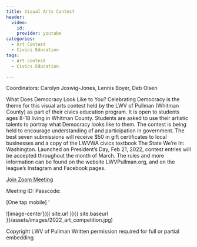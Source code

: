 ```yaml
---
title: Visual Arts Contest
header:
  video:
    id:
    provider: youtube
categories:
  - Art Contest
  - Civics Education
tags:
  - Art contest
  - Civics Education

---
```


Coordinators:  Carolyn Joswig-Jones, Lennis Boyer, Deb Olsen

What Does Democracy Look Like to You?  Celebrating Democracy is the theme for this visual arts contest held by the LWV of Pullman (Whitman County) as part of their civics education program.  It is open to students ages 8-18 living in Whitman County.  Students are asked to use their artistic talents to portray what Democracy looks like to them.  The contest is being held to encourage understanding of and participation in government.  The best seven submissions will receive $50 in gift certificates to local businesses and a copy of the LWVWA civics textbook The State We’re In: Washington.  Launched on President’s Day, Feb 21, 2022, contest entries will be accepted throughout the month of March.  The rules and more information can be found on the website LWVPullman.org, and on the league’s Instagram and Facebook pages.

[Join Zoom Meeting](  )

Meeting ID:    Passcode: 

[One tap mobile]  '


![image-center]({{ site.url }}{{ site.baseurl }}/assets/images/2022_art_competition.jpg)


Copyright LWV of Pullman
Written permission required for full or partial embedding

<!---change the title to whatever you want the post to be titled
change the ID out to the end of the youtube link https://youtu.be/r61ARK4Qv9c -->
